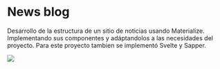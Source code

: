 # News blog

Desarrollo de la estructura de un sitio de noticias usando Materialize. Implementando sus componentes y adáptandolos a las necesidades del proyecto. Para este proyecto tambien se implementó Svelte y Sapper.

![](https://static.platzi.com/media/landing-projects/Proyecto-Materialize.png)
